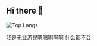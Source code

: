 ## Hi there 👋
![Top Langs](https://github-readme-stats.vercel.app/api/top-langs/?username=wabshs)

我是无业游民嗯嗯啊啊啊
什么都不会
